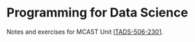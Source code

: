 # Programming for Data Science

Notes and exercises for MCAST Unit [ITADS-506-2301](https://vle.mcast.edu.mt/course/view.php?id=4697).